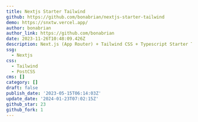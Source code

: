 ```yaml
---
title: Nextjs Starter Tailwind
github: https://github.com/bonabrian/nextjs-starter-tailwind
demo: https://snxtw.vercel.app/
author: bonabrian
author_link: https://github.com/bonabrian
date: 2023-11-26T10:48:09.426Z
description: Next.js (App Router) + Tailwind CSS + Typescript Starter Template
ssg:
  - Nextjs
css:
  - Tailwind
  - PostCSS
cms: []
category: []
draft: false
publish_date: '2023-05-15T06:14:03Z'
update_date: '2024-01-23T07:02:15Z'
github_star: 23
github_fork: 1
---
```

